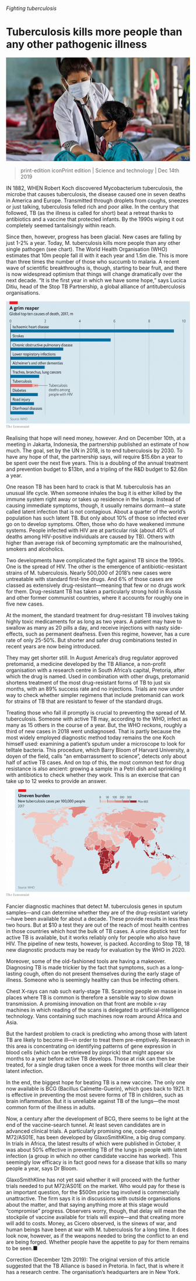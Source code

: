 ###### Fighting tuberculosis

# Tuberculosis kills more people than any other pathogenic illness 

![image](images/20191214_STP001_0.jpg) 

> print-edition iconPrint edition | Science and technology | Dec 14th 2019 

IN 1882, WHEN Robert Koch discovered Mycobacterium tuberculosis, the microbe that causes tuberculosis, the disease caused one in seven deaths in America and Europe. Transmitted through droplets from coughs, sneezes or just talking, tuberculosis felled rich and poor alike. In the century that followed, TB (as the illness is called for short) beat a retreat thanks to antibiotics and a vaccine that protected infants. By the 1990s wiping it out completely seemed tantalisingly within reach. 

Since then, however, progress has been glacial. New cases are falling by just 1-2% a year. Today, M. tuberculosis kills more people than any other single pathogen (see chart). The World Health Organisation (WHO) estimates that 10m people fall ill with it each year and 1.5m die. This is more than three times the number of those who succumb to malaria. A recent wave of scientific breakthroughs is, though, starting to bear fruit, and there is now widespread optimism that things will change dramatically over the next decade. “It is the first year in which we have some hope,” says Lucica Ditiu, head of the Stop TB Partnership, a global alliance of antituberculosis organisations. 

![image](images/20191214_STC727.png) 

Realising that hope will need money, however. And on December 10th, at a meeting in Jakarta, Indonesia, the partnership published an estimate of how much. The goal, set by the UN in 2018, is to end tuberculosis by 2030. To have any hope of that, the partnership says, will require $15.6bn a year to be spent over the next five years. This is a doubling of the annual treatment and prevention budget to $13bn, and a tripling of the R&D budget to $2.6bn a year. 

One reason TB has been hard to crack is that M. tuberculosis has an unusual life cycle. When someone inhales the bug it is either killed by the immune system right away or takes up residence in the lungs. Instead of causing immediate symptoms, though, it usually remains dormant—a state called latent infection that is not contagious. About a quarter of the world’s population has such latent TB. But only about 10% of those so infected ever go on to develop symptoms. Often, those who do have weakened immune systems. People infected with HIV are at particular risk (about 40% of deaths among HIV-positive individuals are caused by TB). Others with higher than average risk of becoming symptomatic are the malnourished, smokers and alcoholics. 

Two developments have complicated the fight against TB since the 1990s. One is the spread of HIV. The other is the emergence of antibiotic-resistant strains of M. tuberculosis. Nearly 500,000 of 2018’s new cases were untreatable with standard first-line drugs. And 6% of those cases are classed as extensively drug-resistant—meaning that few or no drugs work for them. Drug-resistant TB has taken a particularly strong hold in Russia and other former communist countries, where it accounts for roughly one in five new cases. 

At the moment, the standard treatment for drug-resistant TB involves taking highly toxic medicaments for as long as two years. A patient may have to swallow as many as 20 pills a day, and receive injections with nasty side-effects, such as permanent deafness. Even this regime, however, has a cure rate of only 25-50%. But shorter and safer drug combinations tested in recent years are now being introduced. 

They may get shorter still. In August America’s drug regulator approved pretomanid, a medicine developed by the TB Alliance, a non-profit organisation with a research centre in South Africa’s capital, Pretoria, after which the drug is named. Used in combination with other drugs, pretomanid shortens treatment of the most drug-resistant forms of TB to just six months, with an 89% success rate and no injections. Trials are now under way to check whether simpler regimens that include pretomanid can work for strains of TB that are resistant to fewer of the standard drugs. 

Treating those who fall ill promptly is crucial to preventing the spread of M. tuberculosis. Someone with active TB may, according to the WHO, infect as many as 15 others in the course of a year. But, the WHO reckons, roughly a third of new cases in 2018 went undiagnosed. That is partly because the most widely employed diagnostic method today remains the one Koch himself used: examining a patient’s sputum under a microscope to look for telltale bacteria. This procedure, which Barry Bloom of Harvard University, a doyen of the field, calls “an embarrassment to science”, detects only about half of active TB cases. And on top of this, the most common test for drug resistance is also ancient: growing a sample in a Petri dish and sprinkling it with antibiotics to check whether they work. This is an exercise that can take up to 12 weeks to provide an answer. 

![image](images/20191214_STC967.png) 

Fancier diagnostic machines that detect M. tuberculosis genes in sputum samples—and can determine whether they are of the drug-resistant variety—have been available for about a decade. These provide results in less than two hours. But at $10 a test they are out of the reach of most health centres in those countries which host the bulk of TB cases. A urine dipstick test for active TB is available, but it works reliably only for people who also have HIV. The pipeline of new tests, however, is packed. According to Stop TB, 18 new diagnostic products may be ready for evaluation by the WHO in 2020. 

Moreover, some of the old-fashioned tools are having a makeover. Diagnosing TB is made trickier by the fact that symptoms, such as a long-lasting cough, often do not present themselves during the early stage of illness. Someone who is seemingly healthy can thus be infecting others. 

Chest X-rays can nab such early-stage TB. Scanning people en masse in places where TB is common is therefore a sensible way to slow down transmission. A promising innovation on that front are mobile x-ray machines in which reading of the scans is delegated to artificial-intelligence technology. Vans containing such machines now roam around Africa and Asia. 

But the hardest problem to crack is predicting who among those with latent TB are likely to become ill—in order to treat them pre-emptively. Research in this area is concentrating on identifying patterns of gene expression in blood cells (which can be retrieved by pinprick) that might appear six months to a year before active TB develops. Those at risk can then be treated, for a single drug taken once a week for three months will clear their latent infection. 

In the end, the biggest hope for beating TB is a new vaccine. The only one now available is BCG (Bacillus Calmette-Guerin), which goes back to 1921. It is effective in preventing the most severe forms of TB in children, such as brain inflammation. But it is unreliable against TB of the lungs—the most common form of the illness in adults. 

Now, a century after the development of BCG, there seems to be light at the end of the vaccine-search tunnel. At least seven candidates are in advanced clinical trials. A particularly promising one, code-named M72/AS01E, has been developed by GlaxoSmithKline, a big drug company. In trials in Africa, the latest results of which were published in October, it was about 50% effective in preventing TB of the lungs in people with latent infection (a group in which no other candidate vaccine has worked). This seemingly low efficacy is in fact good news for a disease that kills so many people a year, says Dr Bloom. 

GlaxoSmithKline has not yet said whether it will proceed with the further trials needed to put M72/AS01E on the market. Who would pay for these is an important question, for the $500m price tag involved is commercially unattractive. The firm says it is in discussions with outside organisations about the matter, and that saying anything more at this stage would “compromise” progress. Observers worry, though, that delay will mean the stockpile of vaccine available for trials will expire—and that creating more will add to costs. Money, as Cicero observed, is the sinews of war, and human beings have been at war with M. tuberculosis for a long time. It does look now, however, as if the weapons needed to bring the conflict to an end are being forged. Whether people have the appetite to pay for them remains to be seen.■ 

Correction (December 12th 2019): The original version of this article suggested that the TB Alliance is based in Pretoria. In fact, that is where it has a research centre. The organisation’s headquarters are in New York. 


